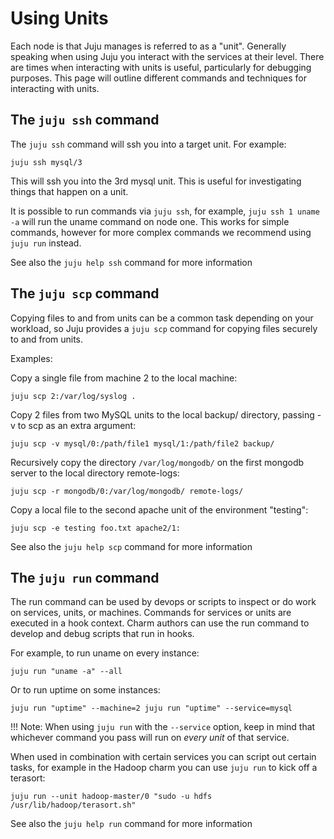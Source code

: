 # Using Units

Each node is that Juju manages is referred to as a "unit". Generally speaking
when using Juju you interact with the services at their level. There are times
when interacting with units is useful, particularly for debugging purposes.
This page will outline different commands and techniques for interacting with
units.

## The `juju ssh` command

The `juju ssh` command will ssh you into a target unit. For example:

    juju ssh mysql/3

This will ssh you into the 3rd mysql unit. This is useful for investigating
things that happen on a unit.  

It is possible to run commands via `juju ssh`, for example, `juju ssh 1 uname
-a` will run the uname command on node one. This works for simple commands,
however for more complex commands we recommend using `juju run` instead.

See also the `juju help ssh` command for more information

## The `juju scp` command

Copying files to and from units can be a common task depending on your
workload, so Juju provides a `juju scp` command for copying files securely to
and from units.

Examples:

Copy a single file from machine 2 to the local machine:

    juju scp 2:/var/log/syslog .

Copy 2 files from two MySQL units to the local backup/ directory, passing -v to
scp as an extra argument:

    juju scp -v mysql/0:/path/file1 mysql/1:/path/file2 backup/

Recursively copy the directory `/var/log/mongodb/` on the first mongodb server
to the local directory remote-logs:

    juju scp -r mongodb/0:/var/log/mongodb/ remote-logs/

Copy a local file to the second apache unit of the environment "testing":

    juju scp -e testing foo.txt apache2/1:

See also the `juju help scp` command for more information

## The `juju run` command

The run command can be used by devops or scripts to inspect or do work on
services, units, or machines. Commands for services or units are executed in a
hook context. Charm authors can use the run command to develop and debug
scripts that run in hooks.

For example, to run uname on every instance:

    juju run "uname -a" --all

Or to run uptime on some instances:

    juju run "uptime" --machine=2 juju run "uptime" --service=mysql

!!! Note: When using `juju run` with the `--service` option, keep in mind that
whichever command you pass will run on *every unit* of that service.

When used in combination with certain services you can script out certain
tasks, for example in the Hadoop charm you can use `juju run` to kick off a
terasort:

    juju run --unit hadoop-master/0 "sudo -u hdfs /usr/lib/hadoop/terasort.sh"

See also the `juju help run` command for more information
